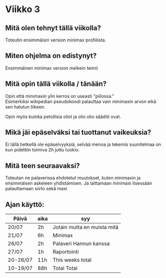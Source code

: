 # Viikko 3

## Mitä olen tehnyt tällä viikolla?
Toteutin ensimmäisin version minimax profiilista.


## Miten ohjelma on edistynyt?
Ensimmäinen minimax version melkein teimii

## Mitä opin tällä viikolla / tänään?
Opin että minimaxin ylin kerros on useasti "piilossa."  
Esimerkiksi wikipedian pseudokoodi palauttaa vain minimaxin arvon eikä sen halutun liikeen.
  
Opin myös kuinka petollisia oliot ja olio olio säädöt ovat.

## Mikä jäi epäselväksi tai tuottanut vaikeuksia?
Ei tällä hetkellä ole epäselvyyksiä, selvää menoa ja tekemis suunitelmaa on kun pidettiin toimiva 2h juttu tuokio.

## Mitä teen seuraavaksi?
Toteutan ne palaverissa ehdotetut muutokset, kuten minimaxin ja ensimmäisen askeleen yhdistämisen.
Ja laittamaan minimaxi itsessään palauttamaan siirto sekä maxi


## Ajan käyttö:

| Päivä    | aika | syy                         |
|----------|------|-----------------------------|
| 20/07    | 2h   | Jotain mutta en muista mitä |
| 21/07    | 6h   | Minimax                     |
| 26/07    | 2h   | Palaveri Hannun kanssa      |
| 27/07    | 1h   | Raportointi                 |
| 20-26/07 | 11h  | This weeks total            |
| 10-19/07 | 88h  | Total Total                 |
